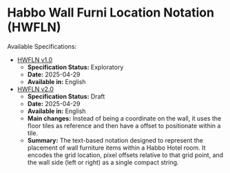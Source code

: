 # **Habbo Wall Furni Location Notation (HWFLN)**

Available Specifications:

- [HWFLN v1.0](spec/HWFLN-v1_0.md)
  - **Specification Status:** Exploratory
  - **Date:** 2025-04-29
  - **Available in:** English
- [HWFLN v2.0](spec/HWFLN-v2_0.md)
  - **Specification Status:** Draft
  - **Date:** 2025-04-29
  - **Available in:** English
  - **Main changes:** Instead of being a coordinate on the wall, it uses the floor tiles as reference and then have a offset to positionate within a tile.
  - **Summary:** The text-based notation designed to represent the placement of wall furniture items within a Habbo Hotel room. It encodes the grid location, pixel offsets relative to that grid point, and the wall side (left or right) as a single compact string.
